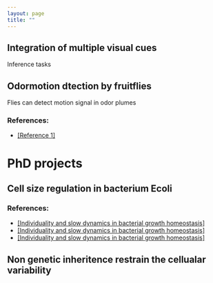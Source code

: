 ```yaml
---
layout: page
title: ""
---
```

## Integration of multiple visual cues 
Inference tasks 

## Odormotion dtection by fruitflies
Flies can detect motion signal in odor plumes

### References:
- [[Reference 1]](https://www.nature.com/articles/s41586-022-05423-4)
  
# PhD projects

## Cell size regulation in bacterium Ecoli

### References:
- [[Individuality and slow dynamics in bacterial growth homeostasis]](https://www.nature.com/articles/s41586-022-05423-4)
- [[Individuality and slow dynamics in bacterial growth homeostasis]](https://www.nature.com/articles/s41586-022-05423-4)
- [[Individuality and slow dynamics in bacterial growth homeostasis]](https://www.nature.com/articles/s41586-022-05423-4)


## Non genetic inheritence restrain the cellualar variability
